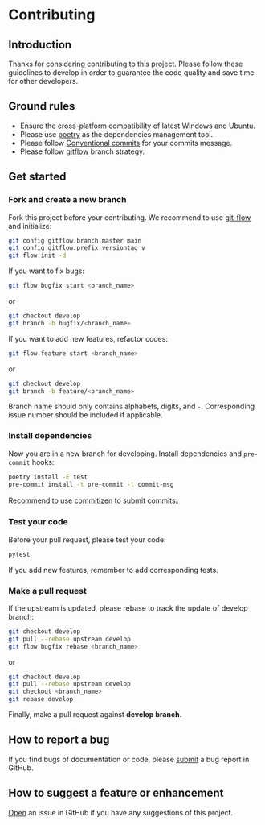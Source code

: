 <!-- This template is created by @nayafia https://github.com/nayafia/contributing-template -->
# Contributing

## Introduction

Thanks for considering contributing to this project.
Please follow these guidelines to develop
in order to guarantee the code quality and save time for other developers.

## Ground rules

- Ensure the cross-platform compatibility of latest Windows and Ubuntu.
- Please use [poetry](https://python-poetry.org/) as the dependencies management tool.
- Please follow [Conventional commits](https://www.conventionalcommits.org/en/v1.0.0/) for your commits message.
- Please follow [gitflow](https://nvie.com/posts/a-successful-git-branching-model/) branch strategy.

## Get started

### Fork and create a new branch

Fork this project before your contributing.
We recommend to use [git-flow](https://github.com/petervanderdoes/gitflow-avh) and initialize:

```bash
git config gitflow.branch.master main
git config gitflow.prefix.versiontag v
git flow init -d
```

If you want to fix bugs:

```bash
git flow bugfix start <branch_name>
```

or

```bash
git checkout develop
git branch -b bugfix/<branch_name>
```

If you want to add new features, refactor codes:

```bash
git flow feature start <branch_name>
```

or

```bash
git checkout develop
git branch -b feature/<branch_name>
```

Branch name should only contains alphabets, digits, and `-`.
Corresponding issue number should be included if applicable.

### Install dependencies

Now you are in a new branch for developing.
Install dependencies and `pre-commit` hooks:

```bash
poetry install -E test
pre-commit install -t pre-commit -t commit-msg
```

Recommend to use [commitizen](https://github.com/commitizen-tools/commitizen) to submit commits。

### Test your code

Before your pull request, please test your code:

```bash
pytest
```

If you add new features, remember to add corresponding tests.

### Make a pull request

If the upstream is updated, please rebase to track the update of develop branch:

```bash
git checkout develop
git pull --rebase upstream develop
git flow bugfix rebase <branch_name>
```

or

```bash
git checkout develop
git pull --rebase upstream develop
git checkout <branch_name>
git rebase develop
```

Finally, make a pull request against **develop branch**.

## How to report a bug

If you find bugs of documentation or code,
please [submit](https://github.com/hktkzyx/travel-map/issues/new/choose) a bug report in GitHub.

## How to suggest a feature or enhancement

[Open](https://github.com/hktkzyx/travel-map/issues/new/choose) an issue in GitHub
if you have any suggestions of this project.
